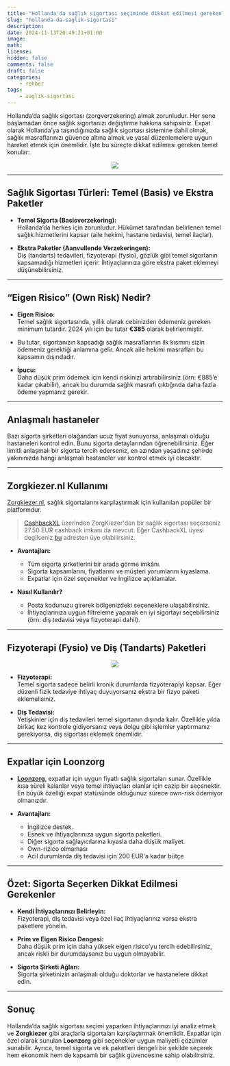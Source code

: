 ```yaml
---
title: "Hollanda'da sağlık sigortası seçiminde dikkat edilmesi gerekenler"
slug: "hollanda-da-saglik-sigortasi"
description: 
date: 2024-11-13T20:49:21+01:00
image: 
math: 
license: 
hidden: false
comments: false
draft: false
categories:
    - rehber
tags:
    - saglik-sigortasi
---
```


Hollanda’da sağlık sigortası (zorgverzekering) almak zorunludur. Her sene başlamadan önce sağlık sigortanızı değiştirme hakkına sahipsiniz. Expat olarak Hollanda’ya taşındığınızda sağlık sigortası sistemine dahil olmak, sağlık masraflarınızı güvence altına almak ve yasal düzenlemelere uygun hareket etmek için önemlidir. İşte bu süreçte dikkat edilmesi gereken temel konular:

<center><img src="https://i.imgur.com/zQd8fJw.png"></center>

---

## Sağlık Sigortası Türleri: Temel (Basis) ve Ekstra Paketler

- **Temel Sigorta (Basisverzekering):**  
  Hollanda’da herkes için zorunludur. Hükümet tarafından belirlenen temel sağlık hizmetlerini kapsar (aile hekimi, hastane tedavisi, temel ilaçlar).
  
- **Ekstra Paketler (Aanvullende Verzekeringen):**  
  Diş (tandarts) tedavileri, fizyoterapi (fysio), gözlük gibi temel sigortanın kapsamadığı hizmetleri içerir. İhtiyaçlarınıza göre ekstra paket eklemeyi düşünebilirsiniz.

---

## “Eigen Risico” (Own Risk) Nedir?

- **Eigen Risico:**  
  Temel sağlık sigortasında, yıllık olarak cebinizden ödemeniz gereken minimum tutardır. 2024 yılı için bu tutar **€385** olarak belirlenmiştir.

- Bu tutar, sigortanızın kapsadığı sağlık masraflarının ilk kısmını sizin ödemeniz gerektiği anlamına gelir. Ancak aile hekimi masrafları bu kapsamın dışındadır.

- **İpucu:**  
  Daha düşük prim ödemek için kendi riskinizi artırabilirsiniz (örn: €885’e kadar çıkabilir), ancak bu durumda sağlık masrafı çıktığında daha fazla ödeme yapmanız gerekir.


---

## Anlaşmalı hastaneler

Bazı sigorta şirketleri olağandan ucuz fiyat sunuyorsa, anlaşmalı olduğu hastaneleri kontrol edin. Bunu sigorta detaylarından öğrenebilirsiniz. Eğer limitli anlaşmalı bir sigorta tercih ederseniz, en azından yaşadınız şehirde yakınınızda hangi anlaşmalı hastaneler var kontrol etmek iyi olacaktır.


---

## Zorgkiezer.nl Kullanımı

[Zorgkiezer.nl](https://www.zorgkiezer.nl/), sağlık sigortalarını karşılaştırmak için kullanılan popüler bir platformdur. 

> [CashbackXL](https://www.cashbackxl.nl/webshops/zorgkiezer) üzerinden ZorgKiezer'den bir sağlık sigortası seçerseniz 27.50 EUR cashback imkanı da mevcut. Eğer CashbackXL üyesi degilseniz [bu](https://www.cashbackxl.nl/?share=yunusem-4184c) adresten üye olabilirsiniz.

- **Avantajları:**
  - Tüm sigorta şirketlerini bir arada görme imkânı.
  - Sigorta kapsamlarını, fiyatlarını ve müşteri yorumlarını kıyaslama.
  - Expatlar için özel seçenekler ve İngilizce açıklamalar.

- **Nasıl Kullanılır?**
  - Posta kodunuzu girerek bölgenizdeki seçeneklere ulaşabilirsiniz.
  - İhtiyaçlarınıza uygun filtreleme yaparak en iyi sigortayı seçebilirsiniz (örn: diş tedavisi veya fizyoterapi dahil).

---

## Fizyoterapi (Fysio) ve Diş (Tandarts) Paketleri

<center><img src="https://i.imgur.com/n3sW8mG.png"></center>

- **Fizyoterapi:**  
  Temel sigorta sadece belirli kronik durumlarda fizyoterapiyi kapsar. Eğer düzenli fizik tedaviye ihtiyaç duyuyorsanız ekstra bir fizyo paketi eklemelisiniz.

- **Diş Tedavisi:**  
  Yetişkinler için diş tedavileri temel sigortanın dışında kalır. Özellikle yılda birkaç kez kontrole gidiyorsanız veya dolgu gibi işlemler yaptırmanız gerekiyorsa, diş sigortası eklemek önemlidir.

---

## Expatlar için Loonzorg

- **[Loonzorg](https://www.loonzorg.com/)**, expatlar için uygun fiyatlı sağlık sigortaları sunar. Özellikle kısa süreli kalanlar veya temel ihtiyaçları olanlar için cazip bir seçenektir. En büyük özelliği expat statüsünde olduğunuz sürece own-risk ödemiyor olmanızdır.

- **Avantajları:**
  - İngilizce destek.
  - Esnek ve ihtiyaçlarınıza uygun sigorta paketleri.
  - Diğer sigorta sağlayıcılarına kıyasla daha düşük maliyet.
  - Own-rizico olmaması
  - Acil durumlarda diş tedavisi için 200 EUR'a kadar bütçe


---

## Özet: Sigorta Seçerken Dikkat Edilmesi Gerekenler

- **Kendi İhtiyaçlarınızı Belirleyin:**  
  Fizyoterapi, diş tedavisi veya özel ilaç ihtiyaçlarınız varsa ekstra paketlere yönelin.

- **Prim ve Eigen Risico Dengesi:**  
  Daha düşük prim için daha yüksek eigen risico’yu tercih edebilirsiniz, ancak riskli bir durumdaysanız bu uygun olmayabilir.

- **Sigorta Şirketi Ağları:**  
  Sigorta şirketinizin anlaşmalı olduğu doktorlar ve hastanelere dikkat edin.

---

## Sonuç

Hollanda’da sağlık sigortası seçimi yaparken ihtiyaçlarınızı iyi analiz etmek ve **Zorgkiezer** gibi araçlarla sigortaları karşılaştırmak önemlidir. Expatlar için özel olarak sunulan **Loonzorg** gibi seçenekler uygun maliyetli çözümler sunabilir. Ayrıca, temel sigorta ve ek paketleri dengeli bir şekilde seçerek hem ekonomik hem de kapsamlı bir sağlık güvencesine sahip olabilirsiniz.
